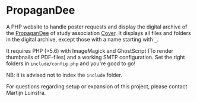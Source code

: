 # PropaganDee #

A PHP website to handle poster requests and display the digital archive of the [PropaganDee](https://www.svcover.nl/commissies.php?commissie=propagandee) of study association [Cover](https://www.svcover.nl/). It displays all files and folders in the digital archive, except those with a name starting with `_`. 

It requires PHP (>5.6) with ImageMagick and GhostScript (To render thumbnails of PDF-files) and a working SMTP configuration.
Set the right folders in `include/config.php` and you're good to go!

NB: it is advised not to index the `include` folder.

For questions regarding setup or expansion of this project, please contact Martijn Luinstra.